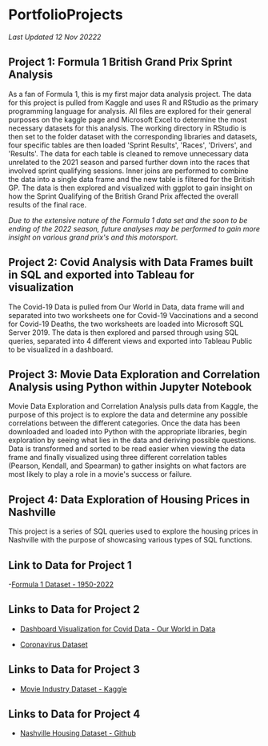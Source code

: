 # PortfolioProjects
*Last Updated 12 Nov 20222*

## Project 1: Formula 1 British Grand Prix Sprint Analysis

As a fan of Formula 1, this is my first major data analysis project. The data for this project is pulled from Kaggle and uses R and RStudio as the primary programming language for analysis. All files are explored for their general purposes on the kaggle page and Microsoft Excel to determine the most necessary datasets for this analysis. The working directory in RStudio is then set to the folder dataset with the corresponding libraries and datasets, four specific tables are then loaded 'Sprint Results', 'Races', 'Drivers', and 'Results'. The data for each table is cleaned to remove unnecessary data unrelated to the 2021 season and parsed further down into the races that involved sprint qualifying sessions. Inner joins are performed to combine the data into a single data frame and the new table is filtered for the British GP. The data is then explored and visualized with ggplot to gain insight on how the Sprint Qualifying of the British Grand Prix affected the overall results of the final race.

*Due to the extensive nature of the Formula 1 data set and the soon to be ending of the 2022 season, future analyses may be performed to gain more insight on various grand prix's and this motorsport.*

## Project 2: Covid Analysis with Data Frames built in SQL and exported into Tableau for visualization

The Covid-19 Data is pulled from Our World in Data, data frame will  and separated into two worksheets one for Covid-19 Vaccinations and a second for Covid-19 Deaths, the two worksheets are loaded into Microsoft SQL Server 2019. The data is then explored and parsed through using SQL queries, separated into 4 different views and exported into Tableau Public to be visualized in a dashboard.


## Project 3: Movie Data Exploration and Correlation Analysis using Python within Jupyter Notebook

Movie Data Exploration and Correlation Analysis pulls data from Kaggle, the purpose of this project is to explore the data and determine any possible correlations between the different categories. Once the data has been downloaded and loaded into Python with the appropriate libraries, begin exploration by seeing what lies in the data and deriving possible questions. Data is transformed and sorted to be read easier when viewing the data frame and finally visualized using three different correlation tables (Pearson, Kendall, and Spearman) to gather insights on what factors are most likely to play a role in a movie's success or failure.

## Project 4: Data Exploration of Housing Prices in Nashville

This project is a series of SQL queries used to explore the housing prices in Nashville with the purpose of showcasing various types of SQL functions.

## Link to Data for Project 1


-[Formula 1 Dataset - 1950-2022](https://www.kaggle.com/datasets/rohanrao/formula-1-world-championship-1950-2020)


## Links to Data for Project 2


- [Dashboard Visualization for Covid Data - Our World in Data](https://public.tableau.com/views/CovidPortfolioProject_16668063466610/Dashboard1?:language=en-US&:display_count=n&:origin=viz_share_link)

- [Coronavirus Dataset](https://ourworldindata.org/covid-deaths)


## Links to Data for Project 3


- [Movie Industry Dataset - Kaggle](https://www.kaggle.com/datasets/danielgrijalvas/movies)


## Links to Data for Project 4


- [Nashville Housing Dataset - Github](https://github.com/AlexTheAnalyst/PortfolioProjects/blob/main/Nashville%20Housing%20Data%20for%20Data%20Cleaning.xlsx)


